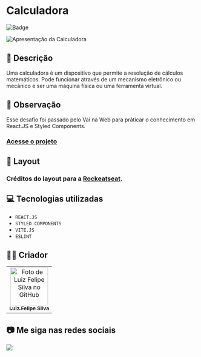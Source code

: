 # Calculadora

![Badge](http://img.shields.io/static/v1?label=STATUS&message=CONCLUIDO&color=GREEN&style=for-the-badge)

<img src="https://github.com/luizfelipe9627/calculadora-vnw/blob/main/src/assets/img/apresentacao.gif" alt="Apresentação da Calculadora">

## 📄 Descrição

Uma calculadora é um dispositivo que permite a resolução de cálculos matemáticos. Pode funcionar através de um mecanismo eletrônico ou mecânico e ser uma máquina física ou uma ferramenta virtual.

## 📑 Observação

Esse desafio foi passado pelo Vai na Web para práticar o conhecimento em React.JS e Styled Components.

### <a href="https://luizfelipe9627-calculadora-rocketeseat.netlify.app">Acesse o projeto</a>

## 🎨 Layout

### Créditos do layout para a <a href="https://www.figma.com/file/Qd4oYuACqrYvis5An2bO4J/Calculadora-%E2%80%A2-Desafio-05-(Community)?type=design&t=MTebQwEUHWE7kIZ0-6">Rockeatseat</a>.

## 💻 Tecnologias utilizadas

- `REACT.JS`
- `STYLED COMPONENTS`
- `VITE.JS`
- `ESLINT`

## 🧑‍💻 Criador

<table>
  <tr>
    <td align="center">
      <a href="https://github.com/luizfelipe9627">
        <img src="https://github.com/luizfelipe9627.png" width="100px;" alt="Foto de Luiz Felipe Silva no GitHub"/><br>
        <sub>
          <b>Luiz Felipe Silva</b>
        </sub>
      </a>
    </td>
  </tr>
</table>

## 📷 Me siga nas redes sociais<br>

<p align="left">
  <a href="https://www.linkedin.com/in/luizfelipe9627/" target="_blank"><img src="https://img.shields.io/badge/-LinkedIn-%230077B5?style=for-the-badge&logo=linkedin&logoColor=white"></a>
</p>
